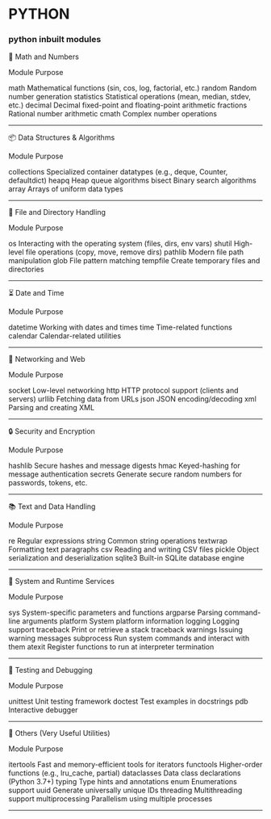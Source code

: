 # PYTHON

### python inbuilt modules

🧮 Math and Numbers

Module	Purpose

math	Mathematical functions (sin, cos, log, factorial, etc.)
random	Random number generation
statistics	Statistical operations (mean, median, stdev, etc.)
decimal	Decimal fixed-point and floating-point arithmetic
fractions	Rational number arithmetic
cmath	Complex number operations



---

📦 Data Structures & Algorithms

Module	Purpose

collections	Specialized container datatypes (e.g., deque, Counter, defaultdict)
heapq	Heap queue algorithms
bisect	Binary search algorithms
array	Arrays of uniform data types



---

📁 File and Directory Handling

Module	Purpose

os	Interacting with the operating system (files, dirs, env vars)
shutil	High-level file operations (copy, move, remove dirs)
pathlib	Modern file path manipulation
glob	File pattern matching
tempfile	Create temporary files and directories



---

⏳ Date and Time

Module	Purpose

datetime	Working with dates and times
time	Time-related functions
calendar	Calendar-related utilities



---

📡 Networking and Web

Module	Purpose

socket	Low-level networking
http	HTTP protocol support (clients and servers)
urllib	Fetching data from URLs
json	JSON encoding/decoding
xml	Parsing and creating XML



---

🔒 Security and Encryption

Module	Purpose

hashlib	Secure hashes and message digests
hmac	Keyed-hashing for message authentication
secrets	Generate secure random numbers for passwords, tokens, etc.



---

📚 Text and Data Handling

Module	Purpose

re	Regular expressions
string	Common string operations
textwrap	Formatting text paragraphs
csv	Reading and writing CSV files
pickle	Object serialization and deserialization
sqlite3	Built-in SQLite database engine



---

🔧 System and Runtime Services

Module	Purpose

sys	System-specific parameters and functions
argparse	Parsing command-line arguments
platform	System platform information
logging	Logging support
traceback	Print or retrieve a stack traceback
warnings	Issuing warning messages
subprocess	Run system commands and interact with them
atexit	Register functions to run at interpreter termination



---

🧪 Testing and Debugging

Module	Purpose

unittest	Unit testing framework
doctest	Test examples in docstrings
pdb	Interactive debugger



---

🧰 Others (Very Useful Utilities)

Module	Purpose

itertools	Fast and memory-efficient tools for iterators
functools	Higher-order functions (e.g., lru_cache, partial)
dataclasses	Data class declarations (Python 3.7+)
typing	Type hints and annotations
enum	Enumerations support
uuid	Generate universally unique IDs
threading	Multithreading support
multiprocessing	Parallelism using multiple processes



---
 
